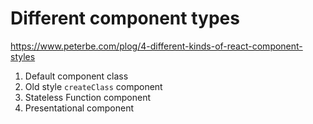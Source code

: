 # Different component types

https://www.peterbe.com/plog/4-different-kinds-of-react-component-styles

1) Default component class
2) Old style `createClass` component
3) Stateless Function component
4) Presentational component

